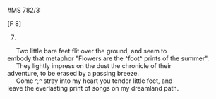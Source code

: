 #MS 782/3

[F 8]

7.
&nbsp;&nbsp;&nbsp;&nbsp;&nbsp;Two little bare feet flit over the ground, and seem to \
embody that metaphor "Flowers are the ^foot^ prints of the summer". \
&nbsp;&nbsp;&nbsp;&nbsp;&nbsp;They lightly impress on the dust the chronicle of their \
adventure, to be erased by a passing breeze. \
&nbsp;&nbsp;&nbsp;&nbsp;&nbsp;Come ^,^ stray into my heart you tender little feet, and \
leave the everlasting print of songs on my dreamland path. 
